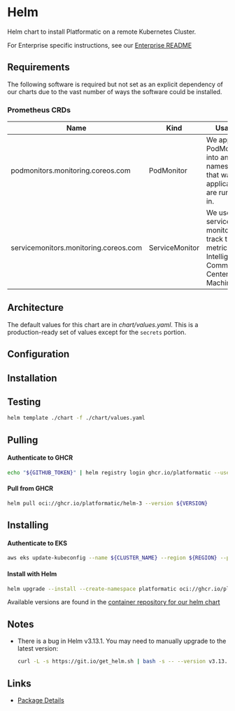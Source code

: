 # Helm

Helm chart to install Platformatic on a remote Kubernetes Cluster.

For Enterprise specific instructions, see our [Enterprise
README](./README-ENTERPRISE.md)

## Requirements

The following software is required but not set as an explicit dependency of our
charts due to the vast number of ways the software could be installed.

### Prometheus CRDs

| Name | Kind | Usage | Download |
| --- | --- | --- | --- |
| podmonitors.monitoring.coreos.com | PodMonitor | We apply a PodMonitor into any namespace that wattpro applications are running in. | |
| servicemonitors.monitoring.coreos.com | ServiceMonitor | We use service monitor to track the metrics of Intelligent Command Center and Machinist. | | 

## Architecture

The default values for this chart are in _chart/values.yaml_. This is a
production-ready set of values except for the `secrets` portion.

## Configuration


## Installation

## Testing

```sh
helm template ./chart -f ./chart/values.yaml
```

## Pulling

#### Authenticate to GHCR

```sh
echo "${GITHUB_TOKEN}" | helm registry login ghcr.io/platformatic --username ${USERNAME} --password-stdin
```

#### Pull from GHCR

```sh
helm pull oci://ghcr.io/platformatic/helm-3 --version ${VERSION}
```

## Installing

#### Authenticate to EKS

```sh
aws eks update-kubeconfig --name ${CLUSTER_NAME} --region ${REGION} --profile ${PROFILE}
```

#### Install with Helm

```sh
helm upgrade --install --create-namespace platformatic oci://ghcr.io/platformatic/helm-3 --version ${VERSION} -n platformatic -f values.yml 
```

Available versions are found in the [container repository for our helm chart](https://github.com/orgs/platformatic/packages/container/package/helm)

## Notes

- There is a bug in Helm v3.13.1. You may need to manually upgrade to the latest version: 
  ```sh
  curl -L -s https://git.io/get_helm.sh | bash -s -- --version v3.13.2
  ```

## Links

- [Package Details](https://github.com/orgs/platformatic/packages/container/package/helm)
